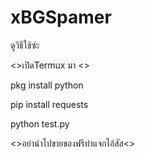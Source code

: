 # xBGSpamer
ดูวิธีใช้ซ่ะ

<>เปิดTermux มา <>

pkg install python

pip install requests

python test.py

<>อย่านำไปขายของฟรีทำแจกไอ้สัส<>
